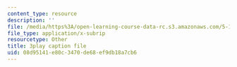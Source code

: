 ```yaml
---
content_type: resource
description: ''
file: /media/https%3A/open-learning-course-data-rc.s3.amazonaws.com/5-111-principles-of-chemical-science-fall-2008/08d95141e80c3470de68ef9db18a7cb6_I3g7KRIvQPI.srt
file_type: application/x-subrip
resourcetype: Other
title: 3play caption file
uid: 08d95141-e80c-3470-de68-ef9db18a7cb6
---
```

